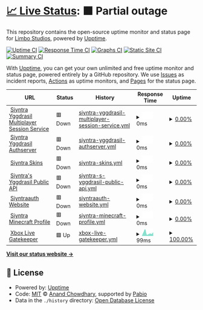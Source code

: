 # [📈 Live Status](https://Limbo-Studios.github.io/siyntra-status-page): <!--live status--> **🟧 Partial outage**

This repository contains the open-source uptime monitor and status page for [Limbo Studios](https://Limbo-Studios.github.io/siyntra-status-page), powered by [Upptime](https://github.com/upptime/upptime).

[![Uptime CI](https://github.com/Limbo-Studios/siyntra-status-page/workflows/Uptime%20CI/badge.svg)](https://github.com/Limbo-Studios/siyntra-status-page/actions?query=workflow%3A%22Uptime+CI%22)
[![Response Time CI](https://github.com/Limbo-Studios/siyntra-status-page/workflows/Response%20Time%20CI/badge.svg)](https://github.com/Limbo-Studios/siyntra-status-page/actions?query=workflow%3A%22Response+Time+CI%22)
[![Graphs CI](https://github.com/Limbo-Studios/siyntra-status-page/workflows/Graphs%20CI/badge.svg)](https://github.com/Limbo-Studios/siyntra-status-page/actions?query=workflow%3A%22Graphs+CI%22)
[![Static Site CI](https://github.com/Limbo-Studios/siyntra-status-page/workflows/Static%20Site%20CI/badge.svg)](https://github.com/Limbo-Studios/siyntra-status-page/actions?query=workflow%3A%22Static+Site+CI%22)
[![Summary CI](https://github.com/Limbo-Studios/siyntra-status-page/workflows/Summary%20CI/badge.svg)](https://github.com/Limbo-Studios/siyntra-status-page/actions?query=workflow%3A%22Summary+CI%22)

With [Upptime](https://upptime.js.org), you can get your own unlimited and free uptime monitor and status page, powered entirely by a GitHub repository. We use [Issues](https://github.com/Limbo-Studios/siyntra-status-page/issues) as incident reports, [Actions](https://github.com/Limbo-Studios/siyntra-status-page/actions) as uptime monitors, and [Pages](https://Limbo-Studios.github.io/siyntra-status-page) for the status page.

<!--start: status pages-->
<!-- This summary is generated by Upptime (https://github.com/upptime/upptime) -->
<!-- Do not edit this manually, your changes will be overwritten -->
<!-- prettier-ignore -->
| URL | Status | History | Response Time | Uptime |
| --- | ------ | ------- | ------------- | ------ |
| <img alt="" src="https://icons.duckduckgo.com/ip3/auth.siyntrastudios.com.ico" height="13"> [Siyntra Yggdrasil Multiplayer Session Service](https://auth.siyntrastudios.com/session) | 🟥 Down | [siyntra-yggdrasil-multiplayer-session-service.yml](https://github.com/Limbo-Studios/siyntra-status-page/commits/HEAD/history/siyntra-yggdrasil-multiplayer-session-service.yml) | <details><summary><img alt="Response time graph" src="./graphs/siyntra-yggdrasil-multiplayer-session-service/response-time-week.png" height="20"> 0ms</summary><br><a href="https://Limbo-Studios.github.io/siyntra-status-page/history/siyntra-yggdrasil-multiplayer-session-service"><img alt="Response time 428" src="https://img.shields.io/endpoint?url=https%3A%2F%2Fraw.githubusercontent.com%2FLimbo-Studios%2Fsiyntra-status-page%2FHEAD%2Fapi%2Fsiyntra-yggdrasil-multiplayer-session-service%2Fresponse-time.json"></a><br><a href="https://Limbo-Studios.github.io/siyntra-status-page/history/siyntra-yggdrasil-multiplayer-session-service"><img alt="24-hour response time 0" src="https://img.shields.io/endpoint?url=https%3A%2F%2Fraw.githubusercontent.com%2FLimbo-Studios%2Fsiyntra-status-page%2FHEAD%2Fapi%2Fsiyntra-yggdrasil-multiplayer-session-service%2Fresponse-time-day.json"></a><br><a href="https://Limbo-Studios.github.io/siyntra-status-page/history/siyntra-yggdrasil-multiplayer-session-service"><img alt="7-day response time 0" src="https://img.shields.io/endpoint?url=https%3A%2F%2Fraw.githubusercontent.com%2FLimbo-Studios%2Fsiyntra-status-page%2FHEAD%2Fapi%2Fsiyntra-yggdrasil-multiplayer-session-service%2Fresponse-time-week.json"></a><br><a href="https://Limbo-Studios.github.io/siyntra-status-page/history/siyntra-yggdrasil-multiplayer-session-service"><img alt="30-day response time 0" src="https://img.shields.io/endpoint?url=https%3A%2F%2Fraw.githubusercontent.com%2FLimbo-Studios%2Fsiyntra-status-page%2FHEAD%2Fapi%2Fsiyntra-yggdrasil-multiplayer-session-service%2Fresponse-time-month.json"></a><br><a href="https://Limbo-Studios.github.io/siyntra-status-page/history/siyntra-yggdrasil-multiplayer-session-service"><img alt="1-year response time 428" src="https://img.shields.io/endpoint?url=https%3A%2F%2Fraw.githubusercontent.com%2FLimbo-Studios%2Fsiyntra-status-page%2FHEAD%2Fapi%2Fsiyntra-yggdrasil-multiplayer-session-service%2Fresponse-time-year.json"></a></details> | <details><summary><a href="https://Limbo-Studios.github.io/siyntra-status-page/history/siyntra-yggdrasil-multiplayer-session-service">0.00%</a></summary><a href="https://Limbo-Studios.github.io/siyntra-status-page/history/siyntra-yggdrasil-multiplayer-session-service"><img alt="All-time uptime 54.66%" src="https://img.shields.io/endpoint?url=https%3A%2F%2Fraw.githubusercontent.com%2FLimbo-Studios%2Fsiyntra-status-page%2FHEAD%2Fapi%2Fsiyntra-yggdrasil-multiplayer-session-service%2Fuptime.json"></a><br><a href="https://Limbo-Studios.github.io/siyntra-status-page/history/siyntra-yggdrasil-multiplayer-session-service"><img alt="24-hour uptime 0.00%" src="https://img.shields.io/endpoint?url=https%3A%2F%2Fraw.githubusercontent.com%2FLimbo-Studios%2Fsiyntra-status-page%2FHEAD%2Fapi%2Fsiyntra-yggdrasil-multiplayer-session-service%2Fuptime-day.json"></a><br><a href="https://Limbo-Studios.github.io/siyntra-status-page/history/siyntra-yggdrasil-multiplayer-session-service"><img alt="7-day uptime 0.00%" src="https://img.shields.io/endpoint?url=https%3A%2F%2Fraw.githubusercontent.com%2FLimbo-Studios%2Fsiyntra-status-page%2FHEAD%2Fapi%2Fsiyntra-yggdrasil-multiplayer-session-service%2Fuptime-week.json"></a><br><a href="https://Limbo-Studios.github.io/siyntra-status-page/history/siyntra-yggdrasil-multiplayer-session-service"><img alt="30-day uptime 1.38%" src="https://img.shields.io/endpoint?url=https%3A%2F%2Fraw.githubusercontent.com%2FLimbo-Studios%2Fsiyntra-status-page%2FHEAD%2Fapi%2Fsiyntra-yggdrasil-multiplayer-session-service%2Fuptime-month.json"></a><br><a href="https://Limbo-Studios.github.io/siyntra-status-page/history/siyntra-yggdrasil-multiplayer-session-service"><img alt="1-year uptime 54.66%" src="https://img.shields.io/endpoint?url=https%3A%2F%2Fraw.githubusercontent.com%2FLimbo-Studios%2Fsiyntra-status-page%2FHEAD%2Fapi%2Fsiyntra-yggdrasil-multiplayer-session-service%2Fuptime-year.json"></a></details>
| <img alt="" src="https://icons.duckduckgo.com/ip3/auth.siyntrastudios.com.ico" height="13"> [Siyntra Yggdrasil Authserver](https://auth.siyntrastudios.com/auth) | 🟥 Down | [siyntra-yggdrasil-authserver.yml](https://github.com/Limbo-Studios/siyntra-status-page/commits/HEAD/history/siyntra-yggdrasil-authserver.yml) | <details><summary><img alt="Response time graph" src="./graphs/siyntra-yggdrasil-authserver/response-time-week.png" height="20"> 0ms</summary><br><a href="https://Limbo-Studios.github.io/siyntra-status-page/history/siyntra-yggdrasil-authserver"><img alt="Response time 117" src="https://img.shields.io/endpoint?url=https%3A%2F%2Fraw.githubusercontent.com%2FLimbo-Studios%2Fsiyntra-status-page%2FHEAD%2Fapi%2Fsiyntra-yggdrasil-authserver%2Fresponse-time.json"></a><br><a href="https://Limbo-Studios.github.io/siyntra-status-page/history/siyntra-yggdrasil-authserver"><img alt="24-hour response time 0" src="https://img.shields.io/endpoint?url=https%3A%2F%2Fraw.githubusercontent.com%2FLimbo-Studios%2Fsiyntra-status-page%2FHEAD%2Fapi%2Fsiyntra-yggdrasil-authserver%2Fresponse-time-day.json"></a><br><a href="https://Limbo-Studios.github.io/siyntra-status-page/history/siyntra-yggdrasil-authserver"><img alt="7-day response time 0" src="https://img.shields.io/endpoint?url=https%3A%2F%2Fraw.githubusercontent.com%2FLimbo-Studios%2Fsiyntra-status-page%2FHEAD%2Fapi%2Fsiyntra-yggdrasil-authserver%2Fresponse-time-week.json"></a><br><a href="https://Limbo-Studios.github.io/siyntra-status-page/history/siyntra-yggdrasil-authserver"><img alt="30-day response time 0" src="https://img.shields.io/endpoint?url=https%3A%2F%2Fraw.githubusercontent.com%2FLimbo-Studios%2Fsiyntra-status-page%2FHEAD%2Fapi%2Fsiyntra-yggdrasil-authserver%2Fresponse-time-month.json"></a><br><a href="https://Limbo-Studios.github.io/siyntra-status-page/history/siyntra-yggdrasil-authserver"><img alt="1-year response time 117" src="https://img.shields.io/endpoint?url=https%3A%2F%2Fraw.githubusercontent.com%2FLimbo-Studios%2Fsiyntra-status-page%2FHEAD%2Fapi%2Fsiyntra-yggdrasil-authserver%2Fresponse-time-year.json"></a></details> | <details><summary><a href="https://Limbo-Studios.github.io/siyntra-status-page/history/siyntra-yggdrasil-authserver">0.00%</a></summary><a href="https://Limbo-Studios.github.io/siyntra-status-page/history/siyntra-yggdrasil-authserver"><img alt="All-time uptime 54.24%" src="https://img.shields.io/endpoint?url=https%3A%2F%2Fraw.githubusercontent.com%2FLimbo-Studios%2Fsiyntra-status-page%2FHEAD%2Fapi%2Fsiyntra-yggdrasil-authserver%2Fuptime.json"></a><br><a href="https://Limbo-Studios.github.io/siyntra-status-page/history/siyntra-yggdrasil-authserver"><img alt="24-hour uptime 0.00%" src="https://img.shields.io/endpoint?url=https%3A%2F%2Fraw.githubusercontent.com%2FLimbo-Studios%2Fsiyntra-status-page%2FHEAD%2Fapi%2Fsiyntra-yggdrasil-authserver%2Fuptime-day.json"></a><br><a href="https://Limbo-Studios.github.io/siyntra-status-page/history/siyntra-yggdrasil-authserver"><img alt="7-day uptime 0.00%" src="https://img.shields.io/endpoint?url=https%3A%2F%2Fraw.githubusercontent.com%2FLimbo-Studios%2Fsiyntra-status-page%2FHEAD%2Fapi%2Fsiyntra-yggdrasil-authserver%2Fuptime-week.json"></a><br><a href="https://Limbo-Studios.github.io/siyntra-status-page/history/siyntra-yggdrasil-authserver"><img alt="30-day uptime 1.38%" src="https://img.shields.io/endpoint?url=https%3A%2F%2Fraw.githubusercontent.com%2FLimbo-Studios%2Fsiyntra-status-page%2FHEAD%2Fapi%2Fsiyntra-yggdrasil-authserver%2Fuptime-month.json"></a><br><a href="https://Limbo-Studios.github.io/siyntra-status-page/history/siyntra-yggdrasil-authserver"><img alt="1-year uptime 54.24%" src="https://img.shields.io/endpoint?url=https%3A%2F%2Fraw.githubusercontent.com%2FLimbo-Studios%2Fsiyntra-status-page%2FHEAD%2Fapi%2Fsiyntra-yggdrasil-authserver%2Fuptime-year.json"></a></details>
| <img alt="" src="https://icons.duckduckgo.com/ip3/auth.siyntrastudios.com.ico" height="13"> [Siyntra Skins](https://auth.siyntrastudios.com/drasl/texture) | 🟥 Down | [siyntra-skins.yml](https://github.com/Limbo-Studios/siyntra-status-page/commits/HEAD/history/siyntra-skins.yml) | <details><summary><img alt="Response time graph" src="./graphs/siyntra-skins/response-time-week.png" height="20"> 0ms</summary><br><a href="https://Limbo-Studios.github.io/siyntra-status-page/history/siyntra-skins"><img alt="Response time 119" src="https://img.shields.io/endpoint?url=https%3A%2F%2Fraw.githubusercontent.com%2FLimbo-Studios%2Fsiyntra-status-page%2FHEAD%2Fapi%2Fsiyntra-skins%2Fresponse-time.json"></a><br><a href="https://Limbo-Studios.github.io/siyntra-status-page/history/siyntra-skins"><img alt="24-hour response time 0" src="https://img.shields.io/endpoint?url=https%3A%2F%2Fraw.githubusercontent.com%2FLimbo-Studios%2Fsiyntra-status-page%2FHEAD%2Fapi%2Fsiyntra-skins%2Fresponse-time-day.json"></a><br><a href="https://Limbo-Studios.github.io/siyntra-status-page/history/siyntra-skins"><img alt="7-day response time 0" src="https://img.shields.io/endpoint?url=https%3A%2F%2Fraw.githubusercontent.com%2FLimbo-Studios%2Fsiyntra-status-page%2FHEAD%2Fapi%2Fsiyntra-skins%2Fresponse-time-week.json"></a><br><a href="https://Limbo-Studios.github.io/siyntra-status-page/history/siyntra-skins"><img alt="30-day response time 0" src="https://img.shields.io/endpoint?url=https%3A%2F%2Fraw.githubusercontent.com%2FLimbo-Studios%2Fsiyntra-status-page%2FHEAD%2Fapi%2Fsiyntra-skins%2Fresponse-time-month.json"></a><br><a href="https://Limbo-Studios.github.io/siyntra-status-page/history/siyntra-skins"><img alt="1-year response time 119" src="https://img.shields.io/endpoint?url=https%3A%2F%2Fraw.githubusercontent.com%2FLimbo-Studios%2Fsiyntra-status-page%2FHEAD%2Fapi%2Fsiyntra-skins%2Fresponse-time-year.json"></a></details> | <details><summary><a href="https://Limbo-Studios.github.io/siyntra-status-page/history/siyntra-skins">0.00%</a></summary><a href="https://Limbo-Studios.github.io/siyntra-status-page/history/siyntra-skins"><img alt="All-time uptime 54.37%" src="https://img.shields.io/endpoint?url=https%3A%2F%2Fraw.githubusercontent.com%2FLimbo-Studios%2Fsiyntra-status-page%2FHEAD%2Fapi%2Fsiyntra-skins%2Fuptime.json"></a><br><a href="https://Limbo-Studios.github.io/siyntra-status-page/history/siyntra-skins"><img alt="24-hour uptime 0.00%" src="https://img.shields.io/endpoint?url=https%3A%2F%2Fraw.githubusercontent.com%2FLimbo-Studios%2Fsiyntra-status-page%2FHEAD%2Fapi%2Fsiyntra-skins%2Fuptime-day.json"></a><br><a href="https://Limbo-Studios.github.io/siyntra-status-page/history/siyntra-skins"><img alt="7-day uptime 0.00%" src="https://img.shields.io/endpoint?url=https%3A%2F%2Fraw.githubusercontent.com%2FLimbo-Studios%2Fsiyntra-status-page%2FHEAD%2Fapi%2Fsiyntra-skins%2Fuptime-week.json"></a><br><a href="https://Limbo-Studios.github.io/siyntra-status-page/history/siyntra-skins"><img alt="30-day uptime 1.38%" src="https://img.shields.io/endpoint?url=https%3A%2F%2Fraw.githubusercontent.com%2FLimbo-Studios%2Fsiyntra-status-page%2FHEAD%2Fapi%2Fsiyntra-skins%2Fuptime-month.json"></a><br><a href="https://Limbo-Studios.github.io/siyntra-status-page/history/siyntra-skins"><img alt="1-year uptime 54.37%" src="https://img.shields.io/endpoint?url=https%3A%2F%2Fraw.githubusercontent.com%2FLimbo-Studios%2Fsiyntra-status-page%2FHEAD%2Fapi%2Fsiyntra-skins%2Fuptime-year.json"></a></details>
| <img alt="" src="https://icons.duckduckgo.com/ip3/auth.siyntrastudios.com.ico" height="13"> [Siyntra's Yggdrasil Public API](https://auth.siyntrastudios.com/auth) | 🟥 Down | [siyntra-s-yggdrasil-public-api.yml](https://github.com/Limbo-Studios/siyntra-status-page/commits/HEAD/history/siyntra-s-yggdrasil-public-api.yml) | <details><summary><img alt="Response time graph" src="./graphs/siyntra-s-yggdrasil-public-api/response-time-week.png" height="20"> 0ms</summary><br><a href="https://Limbo-Studios.github.io/siyntra-status-page/history/siyntra-s-yggdrasil-public-api"><img alt="Response time 118" src="https://img.shields.io/endpoint?url=https%3A%2F%2Fraw.githubusercontent.com%2FLimbo-Studios%2Fsiyntra-status-page%2FHEAD%2Fapi%2Fsiyntra-s-yggdrasil-public-api%2Fresponse-time.json"></a><br><a href="https://Limbo-Studios.github.io/siyntra-status-page/history/siyntra-s-yggdrasil-public-api"><img alt="24-hour response time 0" src="https://img.shields.io/endpoint?url=https%3A%2F%2Fraw.githubusercontent.com%2FLimbo-Studios%2Fsiyntra-status-page%2FHEAD%2Fapi%2Fsiyntra-s-yggdrasil-public-api%2Fresponse-time-day.json"></a><br><a href="https://Limbo-Studios.github.io/siyntra-status-page/history/siyntra-s-yggdrasil-public-api"><img alt="7-day response time 0" src="https://img.shields.io/endpoint?url=https%3A%2F%2Fraw.githubusercontent.com%2FLimbo-Studios%2Fsiyntra-status-page%2FHEAD%2Fapi%2Fsiyntra-s-yggdrasil-public-api%2Fresponse-time-week.json"></a><br><a href="https://Limbo-Studios.github.io/siyntra-status-page/history/siyntra-s-yggdrasil-public-api"><img alt="30-day response time 0" src="https://img.shields.io/endpoint?url=https%3A%2F%2Fraw.githubusercontent.com%2FLimbo-Studios%2Fsiyntra-status-page%2FHEAD%2Fapi%2Fsiyntra-s-yggdrasil-public-api%2Fresponse-time-month.json"></a><br><a href="https://Limbo-Studios.github.io/siyntra-status-page/history/siyntra-s-yggdrasil-public-api"><img alt="1-year response time 118" src="https://img.shields.io/endpoint?url=https%3A%2F%2Fraw.githubusercontent.com%2FLimbo-Studios%2Fsiyntra-status-page%2FHEAD%2Fapi%2Fsiyntra-s-yggdrasil-public-api%2Fresponse-time-year.json"></a></details> | <details><summary><a href="https://Limbo-Studios.github.io/siyntra-status-page/history/siyntra-s-yggdrasil-public-api">0.00%</a></summary><a href="https://Limbo-Studios.github.io/siyntra-status-page/history/siyntra-s-yggdrasil-public-api"><img alt="All-time uptime 54.25%" src="https://img.shields.io/endpoint?url=https%3A%2F%2Fraw.githubusercontent.com%2FLimbo-Studios%2Fsiyntra-status-page%2FHEAD%2Fapi%2Fsiyntra-s-yggdrasil-public-api%2Fuptime.json"></a><br><a href="https://Limbo-Studios.github.io/siyntra-status-page/history/siyntra-s-yggdrasil-public-api"><img alt="24-hour uptime 0.00%" src="https://img.shields.io/endpoint?url=https%3A%2F%2Fraw.githubusercontent.com%2FLimbo-Studios%2Fsiyntra-status-page%2FHEAD%2Fapi%2Fsiyntra-s-yggdrasil-public-api%2Fuptime-day.json"></a><br><a href="https://Limbo-Studios.github.io/siyntra-status-page/history/siyntra-s-yggdrasil-public-api"><img alt="7-day uptime 0.00%" src="https://img.shields.io/endpoint?url=https%3A%2F%2Fraw.githubusercontent.com%2FLimbo-Studios%2Fsiyntra-status-page%2FHEAD%2Fapi%2Fsiyntra-s-yggdrasil-public-api%2Fuptime-week.json"></a><br><a href="https://Limbo-Studios.github.io/siyntra-status-page/history/siyntra-s-yggdrasil-public-api"><img alt="30-day uptime 1.38%" src="https://img.shields.io/endpoint?url=https%3A%2F%2Fraw.githubusercontent.com%2FLimbo-Studios%2Fsiyntra-status-page%2FHEAD%2Fapi%2Fsiyntra-s-yggdrasil-public-api%2Fuptime-month.json"></a><br><a href="https://Limbo-Studios.github.io/siyntra-status-page/history/siyntra-s-yggdrasil-public-api"><img alt="1-year uptime 54.25%" src="https://img.shields.io/endpoint?url=https%3A%2F%2Fraw.githubusercontent.com%2FLimbo-Studios%2Fsiyntra-status-page%2FHEAD%2Fapi%2Fsiyntra-s-yggdrasil-public-api%2Fuptime-year.json"></a></details>
| <img alt="" src="https://icons.duckduckgo.com/ip3/auth.siyntrastudios.com.ico" height="13"> [Siyntraauth Website](https://auth.siyntrastudios.com/) | 🟥 Down | [siyntraauth-website.yml](https://github.com/Limbo-Studios/siyntra-status-page/commits/HEAD/history/siyntraauth-website.yml) | <details><summary><img alt="Response time graph" src="./graphs/siyntraauth-website/response-time-week.png" height="20"> 0ms</summary><br><a href="https://Limbo-Studios.github.io/siyntra-status-page/history/siyntraauth-website"><img alt="Response time 120" src="https://img.shields.io/endpoint?url=https%3A%2F%2Fraw.githubusercontent.com%2FLimbo-Studios%2Fsiyntra-status-page%2FHEAD%2Fapi%2Fsiyntraauth-website%2Fresponse-time.json"></a><br><a href="https://Limbo-Studios.github.io/siyntra-status-page/history/siyntraauth-website"><img alt="24-hour response time 0" src="https://img.shields.io/endpoint?url=https%3A%2F%2Fraw.githubusercontent.com%2FLimbo-Studios%2Fsiyntra-status-page%2FHEAD%2Fapi%2Fsiyntraauth-website%2Fresponse-time-day.json"></a><br><a href="https://Limbo-Studios.github.io/siyntra-status-page/history/siyntraauth-website"><img alt="7-day response time 0" src="https://img.shields.io/endpoint?url=https%3A%2F%2Fraw.githubusercontent.com%2FLimbo-Studios%2Fsiyntra-status-page%2FHEAD%2Fapi%2Fsiyntraauth-website%2Fresponse-time-week.json"></a><br><a href="https://Limbo-Studios.github.io/siyntra-status-page/history/siyntraauth-website"><img alt="30-day response time 0" src="https://img.shields.io/endpoint?url=https%3A%2F%2Fraw.githubusercontent.com%2FLimbo-Studios%2Fsiyntra-status-page%2FHEAD%2Fapi%2Fsiyntraauth-website%2Fresponse-time-month.json"></a><br><a href="https://Limbo-Studios.github.io/siyntra-status-page/history/siyntraauth-website"><img alt="1-year response time 120" src="https://img.shields.io/endpoint?url=https%3A%2F%2Fraw.githubusercontent.com%2FLimbo-Studios%2Fsiyntra-status-page%2FHEAD%2Fapi%2Fsiyntraauth-website%2Fresponse-time-year.json"></a></details> | <details><summary><a href="https://Limbo-Studios.github.io/siyntra-status-page/history/siyntraauth-website">0.00%</a></summary><a href="https://Limbo-Studios.github.io/siyntra-status-page/history/siyntraauth-website"><img alt="All-time uptime 54.68%" src="https://img.shields.io/endpoint?url=https%3A%2F%2Fraw.githubusercontent.com%2FLimbo-Studios%2Fsiyntra-status-page%2FHEAD%2Fapi%2Fsiyntraauth-website%2Fuptime.json"></a><br><a href="https://Limbo-Studios.github.io/siyntra-status-page/history/siyntraauth-website"><img alt="24-hour uptime 0.00%" src="https://img.shields.io/endpoint?url=https%3A%2F%2Fraw.githubusercontent.com%2FLimbo-Studios%2Fsiyntra-status-page%2FHEAD%2Fapi%2Fsiyntraauth-website%2Fuptime-day.json"></a><br><a href="https://Limbo-Studios.github.io/siyntra-status-page/history/siyntraauth-website"><img alt="7-day uptime 0.00%" src="https://img.shields.io/endpoint?url=https%3A%2F%2Fraw.githubusercontent.com%2FLimbo-Studios%2Fsiyntra-status-page%2FHEAD%2Fapi%2Fsiyntraauth-website%2Fuptime-week.json"></a><br><a href="https://Limbo-Studios.github.io/siyntra-status-page/history/siyntraauth-website"><img alt="30-day uptime 1.38%" src="https://img.shields.io/endpoint?url=https%3A%2F%2Fraw.githubusercontent.com%2FLimbo-Studios%2Fsiyntra-status-page%2FHEAD%2Fapi%2Fsiyntraauth-website%2Fuptime-month.json"></a><br><a href="https://Limbo-Studios.github.io/siyntra-status-page/history/siyntraauth-website"><img alt="1-year uptime 54.68%" src="https://img.shields.io/endpoint?url=https%3A%2F%2Fraw.githubusercontent.com%2FLimbo-Studios%2Fsiyntra-status-page%2FHEAD%2Fapi%2Fsiyntraauth-website%2Fuptime-year.json"></a></details>
| <img alt="" src="https://icons.duckduckgo.com/ip3/auth.siyntrastudios.com.ico" height="13"> [Siyntra Minecraft Profile](https://auth.siyntrastudios.com/session/minecraft/profile) | 🟥 Down | [siyntra-minecraft-profile.yml](https://github.com/Limbo-Studios/siyntra-status-page/commits/HEAD/history/siyntra-minecraft-profile.yml) | <details><summary><img alt="Response time graph" src="./graphs/siyntra-minecraft-profile/response-time-week.png" height="20"> 0ms</summary><br><a href="https://Limbo-Studios.github.io/siyntra-status-page/history/siyntra-minecraft-profile"><img alt="Response time 136" src="https://img.shields.io/endpoint?url=https%3A%2F%2Fraw.githubusercontent.com%2FLimbo-Studios%2Fsiyntra-status-page%2FHEAD%2Fapi%2Fsiyntra-minecraft-profile%2Fresponse-time.json"></a><br><a href="https://Limbo-Studios.github.io/siyntra-status-page/history/siyntra-minecraft-profile"><img alt="24-hour response time 0" src="https://img.shields.io/endpoint?url=https%3A%2F%2Fraw.githubusercontent.com%2FLimbo-Studios%2Fsiyntra-status-page%2FHEAD%2Fapi%2Fsiyntra-minecraft-profile%2Fresponse-time-day.json"></a><br><a href="https://Limbo-Studios.github.io/siyntra-status-page/history/siyntra-minecraft-profile"><img alt="7-day response time 0" src="https://img.shields.io/endpoint?url=https%3A%2F%2Fraw.githubusercontent.com%2FLimbo-Studios%2Fsiyntra-status-page%2FHEAD%2Fapi%2Fsiyntra-minecraft-profile%2Fresponse-time-week.json"></a><br><a href="https://Limbo-Studios.github.io/siyntra-status-page/history/siyntra-minecraft-profile"><img alt="30-day response time 0" src="https://img.shields.io/endpoint?url=https%3A%2F%2Fraw.githubusercontent.com%2FLimbo-Studios%2Fsiyntra-status-page%2FHEAD%2Fapi%2Fsiyntra-minecraft-profile%2Fresponse-time-month.json"></a><br><a href="https://Limbo-Studios.github.io/siyntra-status-page/history/siyntra-minecraft-profile"><img alt="1-year response time 136" src="https://img.shields.io/endpoint?url=https%3A%2F%2Fraw.githubusercontent.com%2FLimbo-Studios%2Fsiyntra-status-page%2FHEAD%2Fapi%2Fsiyntra-minecraft-profile%2Fresponse-time-year.json"></a></details> | <details><summary><a href="https://Limbo-Studios.github.io/siyntra-status-page/history/siyntra-minecraft-profile">0.00%</a></summary><a href="https://Limbo-Studios.github.io/siyntra-status-page/history/siyntra-minecraft-profile"><img alt="All-time uptime 54.69%" src="https://img.shields.io/endpoint?url=https%3A%2F%2Fraw.githubusercontent.com%2FLimbo-Studios%2Fsiyntra-status-page%2FHEAD%2Fapi%2Fsiyntra-minecraft-profile%2Fuptime.json"></a><br><a href="https://Limbo-Studios.github.io/siyntra-status-page/history/siyntra-minecraft-profile"><img alt="24-hour uptime 0.00%" src="https://img.shields.io/endpoint?url=https%3A%2F%2Fraw.githubusercontent.com%2FLimbo-Studios%2Fsiyntra-status-page%2FHEAD%2Fapi%2Fsiyntra-minecraft-profile%2Fuptime-day.json"></a><br><a href="https://Limbo-Studios.github.io/siyntra-status-page/history/siyntra-minecraft-profile"><img alt="7-day uptime 0.00%" src="https://img.shields.io/endpoint?url=https%3A%2F%2Fraw.githubusercontent.com%2FLimbo-Studios%2Fsiyntra-status-page%2FHEAD%2Fapi%2Fsiyntra-minecraft-profile%2Fuptime-week.json"></a><br><a href="https://Limbo-Studios.github.io/siyntra-status-page/history/siyntra-minecraft-profile"><img alt="30-day uptime 1.38%" src="https://img.shields.io/endpoint?url=https%3A%2F%2Fraw.githubusercontent.com%2FLimbo-Studios%2Fsiyntra-status-page%2FHEAD%2Fapi%2Fsiyntra-minecraft-profile%2Fuptime-month.json"></a><br><a href="https://Limbo-Studios.github.io/siyntra-status-page/history/siyntra-minecraft-profile"><img alt="1-year uptime 54.69%" src="https://img.shields.io/endpoint?url=https%3A%2F%2Fraw.githubusercontent.com%2FLimbo-Studios%2Fsiyntra-status-page%2FHEAD%2Fapi%2Fsiyntra-minecraft-profile%2Fuptime-year.json"></a></details>
| <img alt="" src="https://icons.duckduckgo.com/ip3/xsts.auth.xboxlive.com.ico" height="13"> [Xbox Live Gatekeeper](https://xsts.auth.xboxlive.com/xsts/authorize) | 🟩 Up | [xbox-live-gatekeeper.yml](https://github.com/Limbo-Studios/siyntra-status-page/commits/HEAD/history/xbox-live-gatekeeper.yml) | <details><summary><img alt="Response time graph" src="./graphs/xbox-live-gatekeeper/response-time-week.png" height="20"> 99ms</summary><br><a href="https://Limbo-Studios.github.io/siyntra-status-page/history/xbox-live-gatekeeper"><img alt="Response time 170" src="https://img.shields.io/endpoint?url=https%3A%2F%2Fraw.githubusercontent.com%2FLimbo-Studios%2Fsiyntra-status-page%2FHEAD%2Fapi%2Fxbox-live-gatekeeper%2Fresponse-time.json"></a><br><a href="https://Limbo-Studios.github.io/siyntra-status-page/history/xbox-live-gatekeeper"><img alt="24-hour response time 119" src="https://img.shields.io/endpoint?url=https%3A%2F%2Fraw.githubusercontent.com%2FLimbo-Studios%2Fsiyntra-status-page%2FHEAD%2Fapi%2Fxbox-live-gatekeeper%2Fresponse-time-day.json"></a><br><a href="https://Limbo-Studios.github.io/siyntra-status-page/history/xbox-live-gatekeeper"><img alt="7-day response time 99" src="https://img.shields.io/endpoint?url=https%3A%2F%2Fraw.githubusercontent.com%2FLimbo-Studios%2Fsiyntra-status-page%2FHEAD%2Fapi%2Fxbox-live-gatekeeper%2Fresponse-time-week.json"></a><br><a href="https://Limbo-Studios.github.io/siyntra-status-page/history/xbox-live-gatekeeper"><img alt="30-day response time 103" src="https://img.shields.io/endpoint?url=https%3A%2F%2Fraw.githubusercontent.com%2FLimbo-Studios%2Fsiyntra-status-page%2FHEAD%2Fapi%2Fxbox-live-gatekeeper%2Fresponse-time-month.json"></a><br><a href="https://Limbo-Studios.github.io/siyntra-status-page/history/xbox-live-gatekeeper"><img alt="1-year response time 170" src="https://img.shields.io/endpoint?url=https%3A%2F%2Fraw.githubusercontent.com%2FLimbo-Studios%2Fsiyntra-status-page%2FHEAD%2Fapi%2Fxbox-live-gatekeeper%2Fresponse-time-year.json"></a></details> | <details><summary><a href="https://Limbo-Studios.github.io/siyntra-status-page/history/xbox-live-gatekeeper">100.00%</a></summary><a href="https://Limbo-Studios.github.io/siyntra-status-page/history/xbox-live-gatekeeper"><img alt="All-time uptime 100.00%" src="https://img.shields.io/endpoint?url=https%3A%2F%2Fraw.githubusercontent.com%2FLimbo-Studios%2Fsiyntra-status-page%2FHEAD%2Fapi%2Fxbox-live-gatekeeper%2Fuptime.json"></a><br><a href="https://Limbo-Studios.github.io/siyntra-status-page/history/xbox-live-gatekeeper"><img alt="24-hour uptime 100.00%" src="https://img.shields.io/endpoint?url=https%3A%2F%2Fraw.githubusercontent.com%2FLimbo-Studios%2Fsiyntra-status-page%2FHEAD%2Fapi%2Fxbox-live-gatekeeper%2Fuptime-day.json"></a><br><a href="https://Limbo-Studios.github.io/siyntra-status-page/history/xbox-live-gatekeeper"><img alt="7-day uptime 100.00%" src="https://img.shields.io/endpoint?url=https%3A%2F%2Fraw.githubusercontent.com%2FLimbo-Studios%2Fsiyntra-status-page%2FHEAD%2Fapi%2Fxbox-live-gatekeeper%2Fuptime-week.json"></a><br><a href="https://Limbo-Studios.github.io/siyntra-status-page/history/xbox-live-gatekeeper"><img alt="30-day uptime 100.00%" src="https://img.shields.io/endpoint?url=https%3A%2F%2Fraw.githubusercontent.com%2FLimbo-Studios%2Fsiyntra-status-page%2FHEAD%2Fapi%2Fxbox-live-gatekeeper%2Fuptime-month.json"></a><br><a href="https://Limbo-Studios.github.io/siyntra-status-page/history/xbox-live-gatekeeper"><img alt="1-year uptime 100.00%" src="https://img.shields.io/endpoint?url=https%3A%2F%2Fraw.githubusercontent.com%2FLimbo-Studios%2Fsiyntra-status-page%2FHEAD%2Fapi%2Fxbox-live-gatekeeper%2Fuptime-year.json"></a></details>

<!--end: status pages-->

[**Visit our status website →**](https://Limbo-Studios.github.io/siyntra-status-page)

## 📄 License

- Powered by: [Upptime](https://github.com/upptime/upptime)
- Code: [MIT](./LICENSE) © [Anand Chowdhary](https://anandchowdhary.com), supported by [Pabio](https://pabio.com)
- Data in the `./history` directory: [Open Database License](https://opendatacommons.org/licenses/odbl/1-0/)
